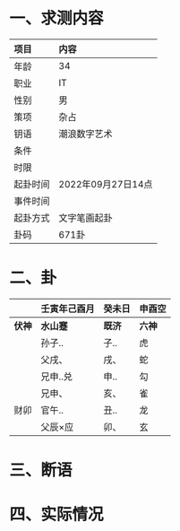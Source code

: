 # 一、求测内容
|项目|内容|
|:-|:-|
|年龄|34|
|职业|IT|
|性别|男|
|策项|杂占|
|钥语|潮浪数字艺术|
|条件||
|时限||
|起卦时间|2022年09月27日14点|
|事件时间||
|起卦方式|文字笔画起卦|
|卦码|671卦|

# 二、卦
||壬寅年己酉月|癸未日|申酉空|
|:-|:-|:-|:-|
|**伏神**|**水山蹇**|**既济**|**六神**|
||孙子..|子..|虎|
||父戌、|戌、|蛇|
||兄申..兑|申..|勾|
||兄申、|亥、|雀|
|财卯|官午..|丑..|龙|
||父辰×应|卯、|玄|


# 三、断语

# 四、实际情况